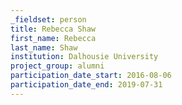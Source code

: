 ```yaml
---
_fieldset: person
title: Rebecca Shaw
first_name: Rebecca
last_name: Shaw
institution: Dalhousie University
project_group: alumni
participation_date_start: 2016-08-06
participation_date_end: 2019-07-31
---
```

